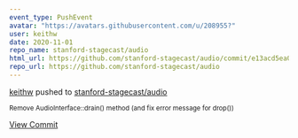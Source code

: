 ```yaml
---
event_type: PushEvent
avatar: "https://avatars.githubusercontent.com/u/208955?"
user: keithw
date: 2020-11-01
repo_name: stanford-stagecast/audio
html_url: https://github.com/stanford-stagecast/audio/commit/e13acd5ea00a215ca308d459840bf2d6c0ab058c
repo_url: https://github.com/stanford-stagecast/audio
---
```


<a href='https://github.com/keithw' target='_blank'>keithw</a> pushed to <a href='https://github.com/stanford-stagecast/audio' target='_blank'>stanford-stagecast/audio</a>

<small>Remove AudioInterface::drain() method (and fix error message for drop())</small>

<a href='https://github.com/stanford-stagecast/audio/commit/e13acd5ea00a215ca308d459840bf2d6c0ab058c' target='_blank'>View Commit</a>